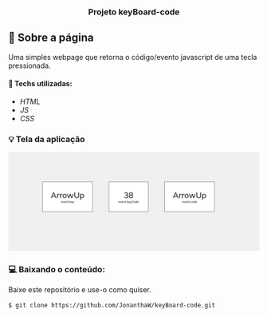<h3 align="center">
  Projeto keyBoard-code
</h3>

## :rocket: Sobre a página

Uma simples webpage que retorna o código/evento javascript de uma tecla pressionada.

#### :wrench: Techs utilizadas:
* _HTML_
* _JS_
* _CSS_

### :bulb: Tela da aplicação

![image](https://github.com/JonanthaW/keyBoard-code/blob/main//assets/example1.jpg)

### :computer: Baixando o conteúdo:

<p>Baixe este repositório e use-o como quiser. </p>

```bash
$ git clone https://github.com/JonanthaW/keyBoard-code.git
```
